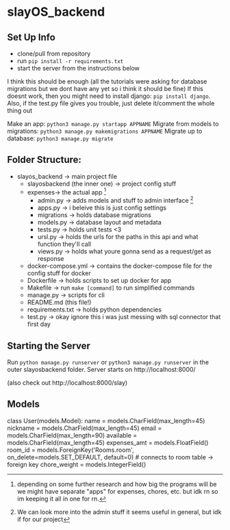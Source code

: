 # slayOS_backend

## Set Up Info
- clone/pull from repository
- run `pip install -r requirements.txt`
- start the server from the instructions below

I think this should be enough (all the tutorials were asking for database migrations but we dont have any yet so i think it should be fine) If this doesnt work, then you might need to install django: `pip install django`. Also, if the test.py file gives you trouble, just delete it/comment the whole thing out


Make an app: `python3 manage.py startapp APPNAME`
Migrate from models to migrations: `python3 manage.py makemigrations APPNAME`
Migrate up to database: `python3 manage.py migrate`



## Folder Structure:
- slayos_backend -> main project file
    - slayosbackend (the inner one) -> project config stuff
    - expenses-> the actual app [^note]
        - admin.py -> adds models and stuff to admin interface [^note2]
        - apps.py -> i beleive this is just config settings
        - migrations -> holds database migrations
        - models.py -> database layout and metadata
        - tests.py -> holds unit tests <3
        - ursl.py -> holds the urls for the paths in this api and what function they'll call
        - views.py -> holds what youre gonna send as a request/get as response
    - docker-compose.yml -> contains the docker-compose file for the config stuff for docker
    - Dockerfile -> holds scripts to set up docker for app
    - Makefile -> run `make [command]` to run simplified commands
    - manage.py -> scripts for cli 
    - README.md (this file!)
    - requirements.txt -> holds python dependencies
    - test.py -> okay ignore this i was just messing with sql connector that first day

## Starting the Server
Run `python manage.py runserver` or `python3 manage.py runserver` in the outer slayosbackend folder. Server starts on http://localhost:8000/

(also check out http://localhost:8000/slay)


## Models
	
class User(models.Model):
    name = models.CharField(max_length=45)
    nickname = models.CharField(max_length=45)
    email = models.CharField(max_length=90)
    available = models.CharField(max_length=45)
    expenses_amt = models.FloatField()
    room_id = models.ForeignKey('Rooms.room', on_delete=models.SET_DEFAULT, default=0) # connects to room table -> foreign key
    chore_weight = models.IntegerField()

[^note]: depending on some further research and how big the programs will be we might have separate "apps" for expenses, chores, etc. but idk rn so im keeping it all in one for rn.

[^note2]: We can look more into the admin stuff it seems useful in general, but idk if for our project